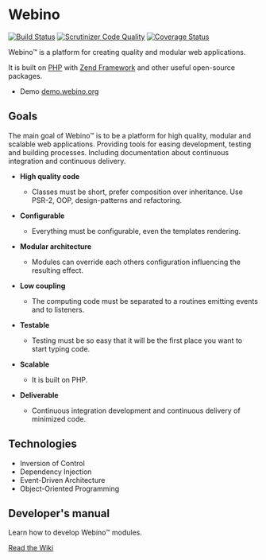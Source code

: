 # Webino 

[![Build Status](https://travis-ci.org/webino/Webino.svg?branch=prototype)](https://travis-ci.org/webino/Webino)
[![Scrutinizer Code Quality](https://scrutinizer-ci.com/g/webino/Webino/badges/quality-score.png?b=prototype)](https://scrutinizer-ci.com/g/webino/Webino/?branch=prototype)
[![Coverage Status](https://coveralls.io/repos/webino/Webino/badge.svg?branch=prototype)](https://coveralls.io/r/webino/Webino?branch=prototype)

Webino™ is a platform for creating quality and modular web applications.

It is built on [PHP](http://php.net/) with [Zend Framework](http://framework.zend.com/)
and other useful open-source packages.

- Demo [demo.webino.org](http://demo.webino.org)

## Goals

The main goal of Webino™ is to be a platform for high quality, modular and scalable web applications. Providing tools
for easing development, testing and building processes. Including documentation about continuous integration
and continuous delivery.

- **High quality code**

  - Classes must be short, prefer composition over inheritance. Use PSR-2, OOP, design-patterns and refactoring.

- **Configurable**

  - Everything must be configurable, even the templates rendering.
  
- **Modular architecture**

  - Modules can override each others configuration influencing the resulting effect.

- **Low coupling**

  - The computing code must be separated to a routines emitting events and to listeners.

- **Testable**

  - Testing must be so easy that it will be the first place you want to start typing code.

- **Scalable**

  - It is built on PHP.

- **Deliverable**

  - Continuous integration development and continuous delivery of minimized code.   


## Technologies

- Inversion of Control
- Dependency Injection
- Event-Driven Architecture
- Object-Oriented Programming


## Developer's manual

Learn how to develop Webino™ modules.

[Read the Wiki](https://github.com/webino/Webino/wiki)
